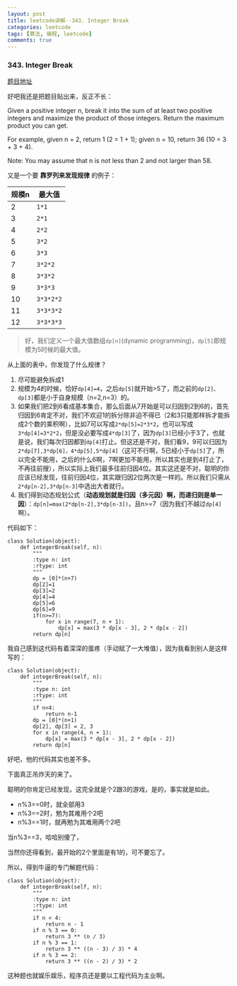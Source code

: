 ```yaml
---
layout: post
title: leetcode讲解--343. Integer Break
categories: leetcode
tags: [算法, 编程, leetcode]
comments: true
---
```


### 343. Integer Break

[题目地址](https://leetcode.com/problems/integer-break/)

好吧我还是把题目贴出来，反正不长：

Given a positive integer n, break it into the sum of at least two positive integers and maximize the product of those integers. Return the maximum product you can get.

For example, given n = 2, return 1 (2 = 1 + 1); given n = 10, return 36 (10 = 3 + 3 + 4).

Note: You may assume that n is not less than 2 and not larger than 58.

又是一个要 **靠罗列来发现规律** 的例子：

规模n|最大值
----|----
2   | `1*1`
3   | `2*1`
4   | `2*2`
5   | `3*2`
6   | `3*3`
7   | `3*2*2`
8   | `3*3*2`
9   | `3*3*3`
10  | `3*3*2*2`
11  | `3*3*3*2`
12  | `3*3*3*3`

>好，我们定义一个最大值数组`dp[n]`(dynamic programming)，`dp[5]`即规模为5时候的最大值。

从上面的表中，你发现了什么规律？

1. 尽可能避免拆成1
2. 规模为4的时候，恰好`dp[4]=4`，之后`dp[5]`就开始>5了，而之前的`dp[2]、dp[3]`都是小于自身规模（n=2,n=3）的。
3. 如果我们把2到6看成基本集合，那么后面从7开始是可以归因到2到6的，首先归因到6肯定不对，我们不欢迎1的拆分除非迫不得已（2和3只能那样拆才能拆成2个数的乘积啊），比如7可以写成`2*dp[5]=2*3*2`，也可以写成`3*dp[4]=3*2*2`，但是没必要写成`4*dp[3]`了，因为`dp[3]`已经小于3了，也就是说，我们每次归因都到`dp[4]`打止。但这还是不对，我们看9，9可以归因为`2*dp[7],3*dp[6]，4*dp[5],5*dp[4]`（这可不行啊，5已经小于`dp[5]`了，所以完全不能用，之后的什么6啊，7啊更加不能用，所以其实也是到4打止了，不再往前搜），所以实际上我们最多往前归因4位。其实这还是不对，聪明的你应该已经发现，往前归因4位，其实跟归因2位两次是一样的。所以我们只需从`2*dp[n-2],3*dp[n-3]`中选出大者就行。
4. 我们得到动态规划公式（**动态规划就是归因（多元因）啊，而递归则是单一因**）：`dp[n]=max(2*dp[n-2],3*dp[n-3])`，且n>=7（因为我们不越过`dp[4]`啊）。

代码如下：

```
class Solution(object):
    def integerBreak(self, n):
        """
        :type n: int
        :rtype: int
        """
        dp = [0]*(n+7)
        dp[2]=1
        dp[3]=2
        dp[4]=4
        dp[5]=6
        dp[6]=9
        if(n>=7):
            for x in range(7, n + 1):
                dp[x] = max(3 * dp[x - 3], 2 * dp[x - 2])
        return dp[n]
```

我自己感到这代码有着深深的蛋疼（手动赋了一大堆值），因为我看到别人是这样写的：

```
class Solution(object):
    def integerBreak(self, n):
        """
        :type n: int
        :rtype: int
        """
        if n<4:
            return n-1
        dp = [0]*(n+1)
        dp[2], dp[3] = 2, 3
        for x in range(4, n + 1):
            dp[x] = max(3 * dp[x - 3], 2 * dp[x - 2])
        return dp[n]
```

好吧，他的代码其实也差不多。

下面真正吊炸天的来了。

聪明的你肯定已经发现，这完全就是个2跟3的游戏，是的，事实就是如此。

- n%3==0时，就全部用3
- n%3==2时，勉为其难用个2吧
- n%3==1时，就再勉为其难用两个2吧

当n%3==3，哈哈别傻了，

当然你还得看到，最开始的2个里面是有1的，可不要忘了。

所以，得到牛逼的专门解题代码：

```
class Solution(object):
    def integerBreak(self, n):
        """
        :type n: int
        :rtype: int
        """
        if n < 4:
            return n - 1
        if n % 3 == 0:
            return 3 ** (n / 3)
        if n % 3 == 1:
            return 3 ** ((n - 3) / 3) * 4
        if n % 3 == 2:
            return 3 ** ((n - 2) / 3) * 2
```

这种题也就娱乐娱乐，程序员还是要以工程代码为主业啊。
